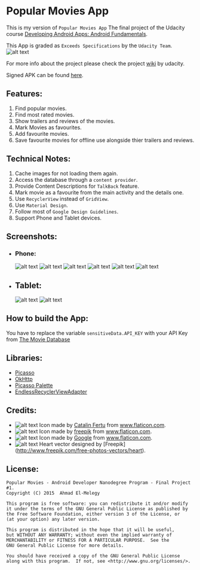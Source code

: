 # Popular Movies App

This is my version of `Popular Movies App` The final project of the Udacity course [Developing Android Apps: Android Fundamentals](https://www.udacity.com/course/ud853).

This App is graded as `Exceeds Specifications` by the `Udacity Team`.
![alt text](../master/art/udacity_review.png "Udacity Review")

For more info about the project please check the project [wiki](https://docs.google.com/document/d/1ZlN1fUsCSKuInLECcJkslIqvpKlP7jWL2TP9m6UiA6I/pub?embedded=true) by udacity.

Signed APK can be found [here](../master/app/app-release.apk).

## Features:
1. Find popular movies.
2. Find most rated movies.
3. Show trailers and reviews of the movies.
4. Mark Movies as favourites.
5. Add favourite movies.
6. Save favourite movies for offline use alongside thier trailers and reviews.

## Technical Notes:
1. Cache images for not loading them again.
2. Access the database through a `content provider`.
3. Provide Content Descriptions for `TalkBack` feature.
4. Mark movie as a favourite from the main activity and the details one.
5. Use `RecyclerView` instead of `GridView`.
6. Use `Material Design`.
7. Follow most of `Google Design Guidelines`.
8. Support Phone and Tablet devices.

## Screenshots:
- ### Phone:
    ![alt text](../master/art/device-2015-10-01-202200.png "Phone Main Activity - Portrait")
    ![alt text](../master/art/device-2015-10-01-202245.png "Phone Detial Activity - Portrait")
    ![alt text](../master/art/device-2015-10-01-202328.png "Phone Detial Activity Cont. - Portrait")
    ![alt text](../master/art/device-2015-10-01-202402.png "Phone Main Activity Cont. - Landscape")
    ![alt text](../master/art/device-2015-10-01-202436.png "Phone - No favourite movies")
    ![alt text](../master/art/device-2015-10-01-202459.png "Phone - No Internet Connection")

- ## Tablet:
    ![alt text](../master/art/device-2015-10-01-201941.png "Tablet Main Activity - Landscape")
    ![alt text](../master/art/device-2015-10-01-202119.png "Tablet Main Activity - Portrait")

## How to build the App:
You have to replace the variable `sensitiveData.API_KEY` with your API Key from [The Movie Database](https://www.themoviedb.org/documentation/api)

## Libraries:
- [Picasso](http://square.github.io/picasso/)
- [OkHttp](http://square.github.io/okhttp/)
- [Picasso Palette](http://florent37.github.io/PicassoPalette/)
- [EndlessRecyclerViewAdapter](https://github.com/rockerhieu/rv-adapter-endless)

## Credits:
- ![alt text](../master/art/ic_launcher.png) Icon made by [Catalin Fertu](http://www.flaticon.com/authors/catalin-fertu) from www.flaticon.com.
- ![alt text](../master/art/disconnected.png "No Connection") Icon made by [freepik](http://www.flaticon.com/authors/freepik) from www.flaticon.com.
- ![alt text](../master/art/ic_play_arrow.png "Youtube logo") Icon made by [Google](http://www.flaticon.com/authors/google) from www.flaticon.com.
- ![alt text](../master/art/broken_heart.png "No favourites image") Heart vector designed by [Freepik] (http://www.freepik.com/free-photos-vectors/heart).


## License:
    Popular Movies - Android Developer Nanodegree Program - Final Project #1.
    Copyright (C) 2015  Ahmad El-Melegy

    This program is free software: you can redistribute it and/or modify
    it under the terms of the GNU General Public License as published by
    the Free Software Foundation, either version 3 of the License, or
    (at your option) any later version.

    This program is distributed in the hope that it will be useful,
    but WITHOUT ANY WARRANTY; without even the implied warranty of
    MERCHANTABILITY or FITNESS FOR A PARTICULAR PURPOSE.  See the
    GNU General Public License for more details.

    You should have received a copy of the GNU General Public License
    along with this program.  If not, see <http://www.gnu.org/licenses/>.
